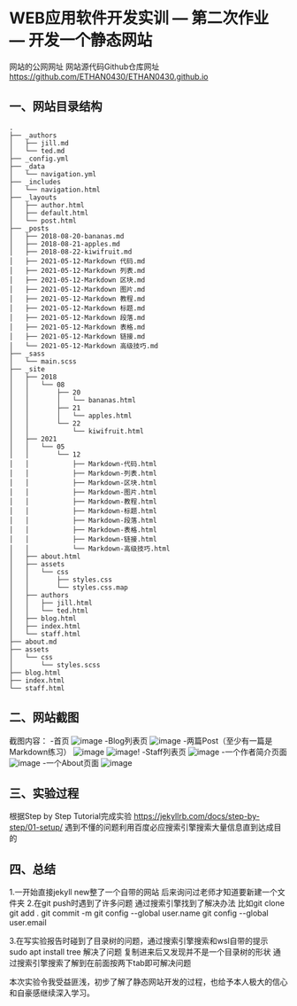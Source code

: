# WEB应用软件开发实训 — 第二次作业 — 开发一个静态网站

网站的公网网址
网站源代码Github仓库网址 https://github.com/ETHAN0430/ETHAN0430.github.io

## 一、网站目录结构

    .
    ├── _authors
    │   ├── jill.md
    │   └── ted.md
    ├── _config.yml
    ├── _data
    │   └── navigation.yml
    ├── _includes
    │   └── navigation.html
    ├── _layouts
    │   ├── author.html
    │   ├── default.html
    │   └── post.html
    ├── _posts
    │   ├── 2018-08-20-bananas.md
    │   ├── 2018-08-21-apples.md
    │   ├── 2018-08-22-kiwifruit.md
    │   ├── 2021-05-12-Markdown 代码.md
    │   ├── 2021-05-12-Markdown 列表.md
    │   ├── 2021-05-12-Markdown 区块.md
    │   ├── 2021-05-12-Markdown 图片.md
    │   ├── 2021-05-12-Markdown 教程.md
    │   ├── 2021-05-12-Markdown 标题.md
    │   ├── 2021-05-12-Markdown 段落.md
    │   ├── 2021-05-12-Markdown 表格.md
    │   ├── 2021-05-12-Markdown 链接.md
    │   └── 2021-05-12-Markdown 高级技巧.md
    ├── _sass
    │   └── main.scss
    ├── _site
    │   ├── 2018
    │   │   └── 08
    │   │       ├── 20
    │   │       │   └── bananas.html
    │   │       ├── 21
    │   │       │   └── apples.html
    │   │       └── 22
    │   │           └── kiwifruit.html
    │   ├── 2021
    │   │   └── 05
    │   │       └── 12
    │   │           ├── Markdown-代码.html
    │   │           ├── Markdown-列表.html
    │   │           ├── Markdown-区块.html
    │   │           ├── Markdown-图片.html
    │   │           ├── Markdown-教程.html
    │   │           ├── Markdown-标题.html
    │   │           ├── Markdown-段落.html
    │   │           ├── Markdown-表格.html
    │   │           ├── Markdown-链接.html
    │   │           └── Markdown-高级技巧.html
    │   ├── about.html
    │   ├── assets
    │   │   └── css
    │   │       ├── styles.css
    │   │       └── styles.css.map
    │   ├── authors
    │   │   ├── jill.html
    │   │   └── ted.html
    │   ├── blog.html
    │   ├── index.html
    │   └── staff.html
    ├── about.md
    ├── assets
    │   └── css
    │       └── styles.scss
    ├── blog.html
    ├── index.html
    └── staff.html

## 二、网站截图
截图内容：
-首页
![image](https://user-images.githubusercontent.com/71263363/118358172-3ac82980-b5b0-11eb-9160-74b6cb394ad8.png)
-Blog列表页
![image](https://user-images.githubusercontent.com/71263363/118358182-41ef3780-b5b0-11eb-92b0-b18d4dad01c8.png)
-两篇Post（至少有一篇是Markdown练习）
![image](https://user-images.githubusercontent.com/71263363/118358211-68ad6e00-b5b0-11eb-9625-1ba78cf86373.png)
![image](https://user-images.githubusercontent.com/71263363/118358226-719e3f80-b5b0-11eb-9a79-aaff474dc6d4.png)!
-Staff列表页
![image](https://user-images.githubusercontent.com/71263363/118358249-8da1e100-b5b0-11eb-9fb3-27c5788bd7d5.png)
-一个作者简介页面
![image](https://user-images.githubusercontent.com/71263363/118358323-d3f74000-b5b0-11eb-97ff-fcb1c677aaa6.png)
-一个About页面
![image](https://user-images.githubusercontent.com/71263363/118358333-e1142f00-b5b0-11eb-940f-c2274d7f5e67.png)


## 三、实验过程
根据Step by Step Tutorial完成实验
https://jekyllrb.com/docs/step-by-step/01-setup/
遇到不懂的问题利用百度必应搜索引擎搜索大量信息直到达成目的


## 四、总结
1.一开始直接jekyll new整了一个自带的网站 后来询问过老师才知道要新建一个文件夹
2.在git push时遇到了许多问题 
  通过搜索引擎找到了解决办法
  比如git clone
      git add .
      git commit -m
      git config --global user.name
      git config --global user.email
      
3.在写实验报告时碰到了目录树的问题，通过搜索引擎搜索和wsl自带的提示 sudo apt install tree 解决了问题
  复制进来后又发现并不是一个目录树的形状 通过搜索引擎搜索了解到在前面按两下tab即可解决问题
  
本次实验令我受益匪浅，初步了解了静态网站开发的过程，也给予本人极大的信心和自豪感继续深入学习。

